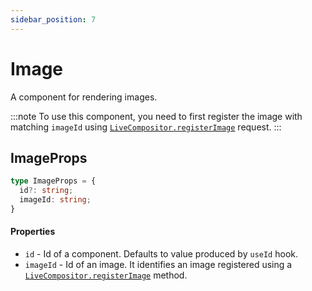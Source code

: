 ```yaml
---
sidebar_position: 7
---
```

# Image

A component for rendering images.

:::note
To use this component, you need to first register the image with matching `imageId` using [`LiveCompositor.registerImage`](../instance.md#register-image) request.
:::

## ImageProps

```typescript
type ImageProps = {
  id?: string;
  imageId: string;
}

```

#### Properties
- `id` - Id of a component. Defaults to value produced by `useId` hook.
- `imageId` - Id of an image. It identifies an image registered using a [`LiveCompositor.registerImage`](../instance.md#register-image) method.
